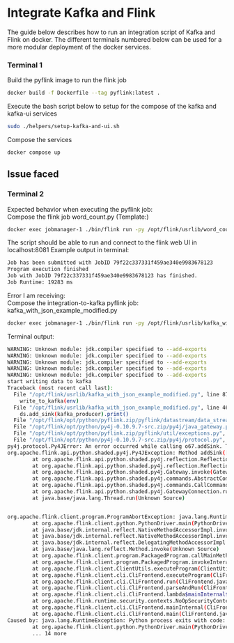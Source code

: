 # Integrate Kafka and Flink

The guide below describes how to run an integration script of Kafka and Flink on docker. The different terminals numbered below can be used for a more modular deployment of the docker services.

### Terminal 1
Build the pyflink image to run the flink job
```sh
docker build -f Dockerfile --tag pyflink:latest .
```

Execute the bash script below to setup for the compose of the kafka and kafka-ui services
```sh
sudo ./helpers/setup-kafka-and-ui.sh
```

Compose the services
```sh
docker compose up
```

## Issue faced
### Terminal 2


Expected behavior when executing the pyflink job: <br>
Compose the flink job word_count.py (Template:)

```sh
docker exec jobmanager-1 ./bin/flink run -py /opt/flink/usrlib/word_count.py 
```
The script should be able to run and connect to the flink web UI in localhost:8081
Example output in terminal:
```sh
Job has been submitted with JobID 79f22c337331f459ae340e9983678123
Program execution finished
Job with JobID 79f22c337331f459ae340e9983678123 has finished.
Job Runtime: 19283 ms
```

Error I am receiving: <br>
Compose the integration-to-kafka pyflink job: kafka_with_json_example_modified.py
```sh
docker exec jobmanager-1 ./bin/flink run -py /opt/flink/usrlib/kafka_with_json_example_modified.py --jarfile /opt/flink/usrlib/flink-sql-connector-kafka-3.0.2-1.18.jar 
```
Terminal output:
```sh
WARNING: Unknown module: jdk.compiler specified to --add-exports
WARNING: Unknown module: jdk.compiler specified to --add-exports
WARNING: Unknown module: jdk.compiler specified to --add-exports
WARNING: Unknown module: jdk.compiler specified to --add-exports
WARNING: Unknown module: jdk.compiler specified to --add-exports
start writing data to kafka
Traceback (most recent call last):
  File "/opt/flink/usrlib/kafka_with_json_example_modified.py", line 87, in <module>
    write_to_kafka(env)
  File "/opt/flink/usrlib/kafka_with_json_example_modified.py", line 46, in write_to_kafka
    ds.add_sink(kafka_producer).print()
  File "/opt/flink/opt/python/pyflink.zip/pyflink/datastream/data_stream.py", line 819, in add_sink
  File "/opt/flink/opt/python/py4j-0.10.9.7-src.zip/py4j/java_gateway.py", line 1322, in __call__
  File "/opt/flink/opt/python/pyflink.zip/pyflink/util/exceptions.py", line 146, in deco
  File "/opt/flink/opt/python/py4j-0.10.9.7-src.zip/py4j/protocol.py", line 330, in get_return_value
py4j.protocol.Py4JError: An error occurred while calling o67.addSink. Trace:
org.apache.flink.api.python.shaded.py4j.Py4JException: Method addSink([class org.apache.flink.connector.kafka.sink.KafkaSink]) does not exist
        at org.apache.flink.api.python.shaded.py4j.reflection.ReflectionEngine.getMethod(ReflectionEngine.java:321)
        at org.apache.flink.api.python.shaded.py4j.reflection.ReflectionEngine.getMethod(ReflectionEngine.java:329)
        at org.apache.flink.api.python.shaded.py4j.Gateway.invoke(Gateway.java:274)
        at org.apache.flink.api.python.shaded.py4j.commands.AbstractCommand.invokeMethod(AbstractCommand.java:132)
        at org.apache.flink.api.python.shaded.py4j.commands.CallCommand.execute(CallCommand.java:79)
        at org.apache.flink.api.python.shaded.py4j.GatewayConnection.run(GatewayConnection.java:238)
        at java.base/java.lang.Thread.run(Unknown Source)


org.apache.flink.client.program.ProgramAbortException: java.lang.RuntimeException: Python process exits with code: 1
        at org.apache.flink.client.python.PythonDriver.main(PythonDriver.java:140)
        at java.base/jdk.internal.reflect.NativeMethodAccessorImpl.invoke0(Native Method)
        at java.base/jdk.internal.reflect.NativeMethodAccessorImpl.invoke(Unknown Source)
        at java.base/jdk.internal.reflect.DelegatingMethodAccessorImpl.invoke(Unknown Source)
        at java.base/java.lang.reflect.Method.invoke(Unknown Source)
        at org.apache.flink.client.program.PackagedProgram.callMainMethod(PackagedProgram.java:355)
        at org.apache.flink.client.program.PackagedProgram.invokeInteractiveModeForExecution(PackagedProgram.java:222)
        at org.apache.flink.client.ClientUtils.executeProgram(ClientUtils.java:105)
        at org.apache.flink.client.cli.CliFrontend.executeProgram(CliFrontend.java:851)
        at org.apache.flink.client.cli.CliFrontend.run(CliFrontend.java:245)
        at org.apache.flink.client.cli.CliFrontend.parseAndRun(CliFrontend.java:1095)
        at org.apache.flink.client.cli.CliFrontend.lambda$mainInternal$9(CliFrontend.java:1189)
        at org.apache.flink.runtime.security.contexts.NoOpSecurityContext.runSecured(NoOpSecurityContext.java:28)
        at org.apache.flink.client.cli.CliFrontend.mainInternal(CliFrontend.java:1189)
        at org.apache.flink.client.cli.CliFrontend.main(CliFrontend.java:1157)
Caused by: java.lang.RuntimeException: Python process exits with code: 1
        at org.apache.flink.client.python.PythonDriver.main(PythonDriver.java:130)
        ... 14 more
```

